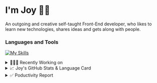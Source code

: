 # I'm Joy 👋🏻

An outgoing and creative self-taught Front-End developer, who likes to learn new technologies, shares ideas and gets along with people.

### Languages and Tools

[![My Skills](https://skillicons.dev/icons?i=js,html,css,react,redux,sass,styledcomponents,bootstrap,tailwind,firebase,git)](https://skillicons.dev)



<details>
<summary>👩🏻‍💻 Recently Working on</summary>

<br>

[![ReadMe Card](https://github-readme-stats.vercel.app/api/pin/?username=Joy-port&repo=joyup&theme=ayu-mirage)](https://github.com/Joy-port/joyup)


[![ReadMe Card](https://github-readme-stats.vercel.app/api/pin/?username=Joy-port&repo=taiwan-Ubiker&theme=ayu-mirage)](https://github.com/Joy-port/taiwan-Ubiker)

[![ReadMe Card](https://github-readme-stats.vercel.app/api/pin/?username=Joy-port&repo=week6-exhibinection&theme=ayu-mirage)](https://github.com/Joy-port/week6-exhibinection)
</details>

<details>
<summary>📈  Joy's GitHub Stats & Language Card</summary>
</br>

<p align="left"> <img src="https://github-readme-stats.vercel.app/api/top-langs/?username=Joy-port&layout=compact&langs_count=4&theme=ayu-mirage" alt="Top Languages Card" />

</br>

<p align="left"> <img src="https://github-readme-stats.vercel.app/api?username=Joy-port&count_private=true&show_icons=true&theme=ayu-mirage" alt="GitHub Stats" />

</details>


<details>
<summary>✅ Poductivity Report</summary>

</br>

<!-- TODO-IST:START -->
🏆  4,399 Karma Points           
🌸  Completed 0 tasks today           
✅  Completed 307 tasks so far           
⏳  Longest streak is 3 days
<!-- TODO-IST:END -->


<!--START_SECTION:waka-->

```text
TypeScript   24 hrs 34 mins  ██████████████████████░░░   88.08 %
GraphQL      3 hrs 2 mins    ██▓░░░░░░░░░░░░░░░░░░░░░░   10.92 %
JSON         4 mins          ░░░░░░░░░░░░░░░░░░░░░░░░░   00.30 %
JavaScript   4 mins          ░░░░░░░░░░░░░░░░░░░░░░░░░   00.24 %
XML          3 mins          ░░░░░░░░░░░░░░░░░░░░░░░░░   00.23 %
YAML         2 mins          ░░░░░░░░░░░░░░░░░░░░░░░░░   00.17 %
```

<!--END_SECTION:waka-->


</details>
